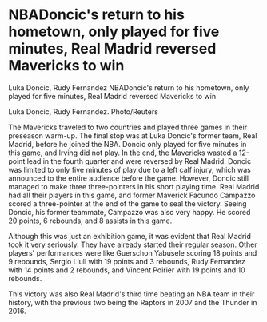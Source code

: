 # NBADoncic's return to his hometown, only played for five minutes, Real Madrid reversed Mavericks to win

Luka Doncic, Rudy Fernandez 
 NBADoncic's return to his hometown, only played for five minutes, Real Madrid reversed Mavericks to win

Luka Doncic, Rudy Fernandez. Photo/Reuters

The Mavericks traveled to two countries and played three games in their preseason warm-up. The final stop was at Luka Doncic's former team, Real Madrid, before he joined the NBA. Doncic only played for five minutes in this game, and Irving did not play. In the end, the Mavericks wasted a 12-point lead in the fourth quarter and were reversed by Real Madrid. Doncic was limited to only five minutes of play due to a left calf injury, which was announced to the entire audience before the game. However, Doncic still managed to make three three-pointers in his short playing time. Real Madrid had all their players in this game, and former Maverick Facundo Campazzo scored a three-pointer at the end of the game to seal the victory. Seeing Doncic, his former teammate, Campazzo was also very happy. He scored 20 points, 6 rebounds, and 8 assists in this game.

Although this was just an exhibition game, it was evident that Real Madrid took it very seriously. They have already started their regular season. Other players' performances were like Guerschon Yabusele scoring 18 points and 9 rebounds, Sergio Llull with 19 points and 3 rebounds, Rudy Fernandez with 14 points and 2 rebounds, and Vincent Poirier with 19 points and 10 rebounds.

This victory was also Real Madrid's third time beating an NBA team in their history, with the previous two being the Raptors in 2007 and the Thunder in 2016.